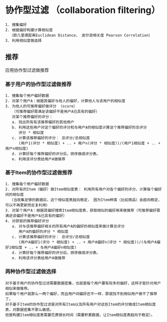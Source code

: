 # 协作型过滤 （collaboration filtering）
    1. 搜集偏好
    2. 根据偏好构建计算相似度
      （欧几里德距离Euclidean Distance， 皮尔逊相关度 Pearson Correlation）
    3. 利用相似度做选择
    
## 推荐
应用协作型过滤做推荐

### 基于用户的协作型过滤做推荐
    1. 搜集每个用户偏好数据
    2. 对某个用户A：根据其偏好与他人的偏好，计算他人与该用户的相似度
    3. 为他人的可推荐偏好做评分 （score）
       （可推荐偏好需满足该偏好不是用户A已具有的偏好）
       对某个推荐偏好的评分：
       a. 找出所有有该推荐偏好的其他用户
       b. 利用这些用户对这个偏好的评分和与用户A的相似度计算这个推荐偏好的总评分
          评分 * 相似度
       c. 计算该推荐偏好的评分： 总评分/总相似度
          (用户1(评分 * 相似度) + .. + 用户n(评分 * 相似度))/(用户1相似度 + .. + 用户n相似度)
       d. 计算好每个推荐偏好的评分后，排序做成评分表。
       e. 利用该评分表给用户A做推荐
    
### 基于Item的协作型过滤做推荐
    1. 搜集每个用户偏好数据
    2. 对所有的Item（偏好）做Item相似度表： 利用所有用户对各个偏好的评分，计算每个偏好间的相似度 
      （当收集足够的数据后，这个相似度表趋向稳定， 因为Item种类（比如商品）会趋向稳定，可以不再更新而反复利用）
    3. 对某个用户A：根据其偏好搜索Item相似度表，获取相似的偏好用来做推荐（可推荐偏好需满足该偏好不是用户A已具有的偏好）
    4. 对获取的推荐偏好评分 
       a. 对与该推荐偏好相关的所有用户A的偏好的相似度来做计算总评分
          用户A的偏好的评分 * 相似度
       c. 计算该推荐偏好的评分： 总评分/总相似度
          (用户A偏好1(评分 * 相似度) + .. + 用户A偏好n(评分 * 相似度))/(与用户A偏好1相似度 + .. + 与用户A偏好n相似度)
       d. 计算好每个推荐偏好的评分后，排序做成评分表。
       e. 利用该评分表给用户A做推荐
       
### 两种协作型过滤做选择
    对于基于用户的协作型过滤需要数据密集，也就是每个用户要有较多的偏好，这样才能针对用户相似来做推荐。
    如果每个用户就那么一两个偏好，而且用户间偏好还不一样，那就找不到相似用户做不了推荐了。
    对于基于Item的协作型过滤是对所有Item以及所有用户对这些Item的评分做成Item相似度表，对数据密集不那么敏感。
    但是构建Item相似度表需要花费很长时间（需要积累数据，让Item相似度表趋向于稳定）。
